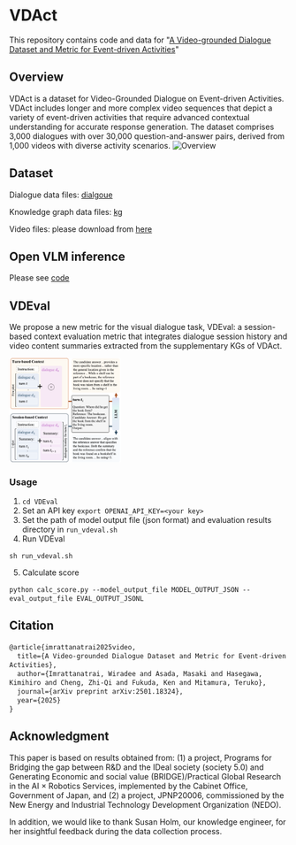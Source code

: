 # VDAct
This repository contains code and data for "[A Video-grounded Dialogue Dataset and Metric for Event-driven Activities](https://arxiv.org/abs/2501.18324)"

## Overview
VDAct is a dataset for Video-Grounded Dialogue on Event-driven Activities.
VDAct includes longer and more complex video sequences that depict a variety of event-driven activities that require advanced contextual understanding for accurate response generation.
The dataset comprises 3,000 dialogues with over 30,000 question-and-answer pairs, derived from 1,000 videos with diverse activity scenarios.
![Overview](https://github.com/aistairc/VDAct/blob/main/docs/dataset.png)

## Dataset
Dialogue data files: [dialgoue](https://github.com/aistairc/VDAct/blob/main/data/dialogue)

Knowledge graph data files: [kg](https://github.com/aistairc/VDAct/blob/main/data/kg)

Video files: please download from [here](https://kgrc4si.home.kg/Movie/)

## Open VLM inference
Please see [code](https://github.com/aistairc/VDAct/blob/main/code)

## VDEval
We propose a new metric for the visual dialogue task, VDEval: a session-based context evaluation metric that integrates dialogue session history and video content summaries extracted from the supplementary KGs of VDAct.

<img src="https://github.com/aistairc/VDAct/blob/main/docs/eval-visual.png" width="40%">

### Usage
1. `cd VDEval`
2. Set an API key `export OPENAI_API_KEY=<your key>`
3. Set the path of model output file (json format) and evaluation results directory in `run_vdeval.sh`
4. Run VDEval
```
sh run_vdeval.sh
```
5. Calculate score
```
python calc_score.py --model_output_file MODEL_OUTPUT_JSON --eval_output_file EVAL_OUTPUT_JSONL
```

## Citation
```
@article{imrattanatrai2025video,
  title={A Video-grounded Dialogue Dataset and Metric for Event-driven Activities},
  author={Imrattanatrai, Wiradee and Asada, Masaki and Hasegawa, Kimihiro and Cheng, Zhi-Qi and Fukuda, Ken and Mitamura, Teruko},
  journal={arXiv preprint arXiv:2501.18324},
  year={2025}
}
```

## Acknowledgment
This paper is based on results obtained from: (1) a project, Programs for Bridging the gap between R&D and the IDeal society (society 5.0) and Generating Economic and social value (BRIDGE)/Practical Global Research in the AI × Robotics Services, implemented by the Cabinet Office, Government of Japan, and (2) a project, JPNP20006, commissioned by the New Energy and Industrial Technology Development Organization (NEDO).

In addition, we would like to thank Susan Holm, our knowledge engineer, for her insightful feedback during the data collection process.

